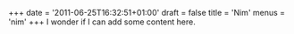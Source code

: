 +++
date = '2011-06-25T16:32:51+01:00'
draft = false
title = 'Nim'
menus = 'nim'
+++
I wonder if I can add some content here.
